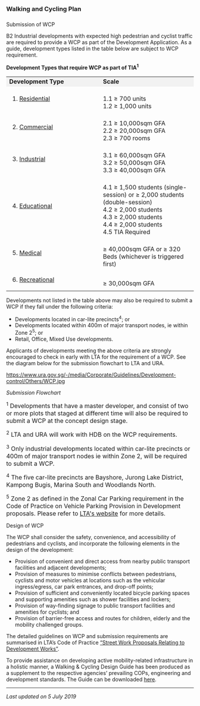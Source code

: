 ### Walking and Cycling Plan

### 

<a href="#Submission" class="collapsible collapsed"
data-toggle="collapse"></a>

Submission of WCP

B2 Industrial developments with expected high pedestrian and cyclist
traffic are required to provide a WCP as part of the Development
Application. As a guide, development types listed in the table below are
subject to WCP requirement.

**Development Types that require WCP as part of TIA<sup>1</sup>**

<table>
<colgroup>
<col style="width: 50%" />
<col style="width: 50%" />
</colgroup>
<tbody>
<tr class="odd">
<td style="background-color: #f2f2f2; width: 50%"><strong>Development
Type</strong></td>
<td
style="background-color: #f2f2f2; width: 50%"><strong>Scale</strong></td>
</tr>
<tr class="even">
<td><ol>
<li><span style="text-decoration: underline;">Residential </span></li>
</ol></td>
<td><br />
1.1 ≥ 700 units<br />
1.2 ≥ 1,000 units</td>
</tr>
<tr class="odd">
<td><ol start="2">
<li><span style="text-decoration: underline;">Commercial</span></li>
</ol></td>
<td><br />
2.1 ≥ 10,000sqm GFA<br />
2.2 ≥ 20,000sqm GFA<br />
2.3 ≥ 700 rooms</td>
</tr>
<tr class="even">
<td><ol start="3">
<li><span style="text-decoration: underline;">Industrial</span></li>
</ol></td>
<td><br />
3.1 ≥ 60,000sqm GFA<br />
3.2 ≥ 50,000sqm GFA<br />
3.3 ≥ 40,000sqm GFA</td>
</tr>
<tr class="odd">
<td><ol start="4">
<li><span style="text-decoration: underline;">Educational</span></li>
</ol></td>
<td><br />
4.1 ≥ 1,500 students (single-session) or ≥ 2,000 students
(double-session)<br />
4.2 ≥ 2,000 students<br />
4.3 ≥ 2,000 students<br />
4.4 ≥ 2,000 students<br />
4.5 TIA Required</td>
</tr>
<tr class="even">
<td><ol start="5">
<li><span style="text-decoration: underline;">Medical</span></li>
</ol></td>
<td><br />
≥ 40,000sqm GFA or ≥ 320 Beds (whichever is triggered first)</td>
</tr>
<tr class="odd">
<td><ol start="6">
<li><span style="text-decoration: underline;">Recreational</span></li>
</ol></td>
<td><br />
≥ 30,000sqm GFA</td>
</tr>
</tbody>
</table>

  

Developments not listed in the table above may also be required to
submit a WCP if they fall under the following criteria:

-   Developments located in car-lite precincts<sup>4</sup>; or
-   Developments located within 400m of major transport nodes, ie within
    Zone 2<sup>5</sup>; or
-   Retail, Office, Mixed Use developments.

Applicants of developments meeting the above criteria are strongly
encouraged to check in early with LTA for the requirement of a WCP. See
the diagram below for the submission flowchart to LTA and URA.

<https://www.ura.gov.sg/-/media/Corporate/Guidelines/Development-control/Others/WCP.jpg>

*Submission Flowchart*

<span style="font-size: 16px;"><sup>1</sup> Developments that have a
master developer, and consist of two or more plots that staged at
different time will also be required to submit a WCP at the concept
design stage. </span>

<span style="font-size: 16px;"><sup>2</sup> LTA and URA will work with
HDB on the WCP requirements.</span>

<span style="font-size: 16px;"><sup>3</sup> Only industrial developments
located within car-lite precincts or 400m of major transport nodes ie
within Zone 2, will be required to submit a WCP.</span>

<span style="font-size: 16px;"><sup>4</sup> The five car-lite precincts
are Bayshore, Jurong Lake District, Kampong Bugis, Marina South and
Woodlands North.</span>

<span style="font-size: 16px;"><sup>5</sup> Zone 2 as defined in the
Zonal Car Parking requirement in the Code of Practice on Vehicle Parking
Provision in Development proposals. Please refer to <a
href="https://www.lta.gov.sg/content/ltaweb/en/industry-matters/development-and-building-and-construction-and-utility-works/vehicle-parking.html"
target="_blank">LTA's website</a> for more details.</span>

<a href="#Design" class="collapsible collapsed"
data-toggle="collapse"></a>

Design of WCP

The WCP shall consider the safety, convenience, and accessibility of
pedestrians and cyclists, and incorporate the following elements in the
design of the development:

-   Provision of convenient and direct access from nearby public
    transport facilities and adjacent developments;
-   Provision of measures to minimise conflicts between pedestrians,
    cyclists and motor vehicles at locations such as the vehicular
    ingress/egress, car park entrances, and drop-off points;
-   Provision of sufficient and conveniently located bicycle parking
    spaces and supporting amenities such as shower facilities and
    lockers;
-   Provision of way-finding signage to public transport facilities and
    amenities for cyclists; and
-   Provision of barrier-free access and routes for children, elderly
    and the mobility challenged groups.

The detailed guidelines on WCP and submission requirements are
summarised in LTA’s Code of Practice <a
href="https://www.lta.gov.sg/content/ltaweb/en/industry-matters/development-and-building-and-construction-and-utility-works/street-proposals.html"
target="_blank">“Street Work Proposals Relating to Development
Works”</a>.

To provide assistance on developing active mobility-related
infrastructure in a holistic manner, a Walking & Cycling Design Guide
has been produced as a supplement to the respective agencies’ prevailing
COPs, engineering and development standards. The Guide can be downloaded
<a
href="https://www.lta.gov.sg/content/ltaweb/en/walk-cycle-ride/WCP.html"
target="_blank">here</a>.

------------------------------------------------------------------------

*Last updated on 5 July 2019*
